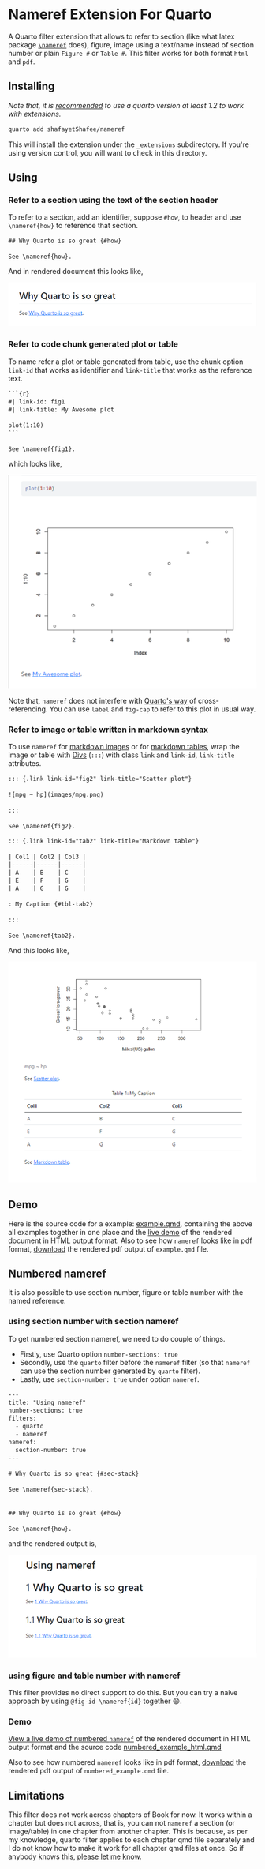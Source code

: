 # Nameref Extension For Quarto

A Quarto filter extension that allows to refer to section (like what latex package [`\nameref`](https://mirror.las.iastate.edu/tex-archive/macros/latex/contrib/hyperref/doc/nameref.pdf) does), figure, image using a text/name instead of section number or plain `Figure #` or `Table #`. This filter works for both format `html` and `pdf`.

## Installing

*Note that, it is [recommended](https://quarto.org/docs/extensions/) to use a quarto version at least 1.2 to work with extensions.*

```bash
quarto add shafayetShafee/nameref
```

This will install the extension under the `_extensions` subdirectory.
If you're using version control, you will want to check in this directory.

## Using

### Refer to a section using the text of the section header

To refer to a section, add an identifier, suppose `#how`, to header and use `\nameref{how}` to reference that section.

```
## Why Quarto is so great {#how}

See \nameref{how}.
```

And in rendered document this looks like,

![section-reference](images/section_nameref.png)

### Refer to code chunk generated plot or table

To name refer a plot or table generated from table, use the chunk option `link-id` that works as identifier and `link-title` that works as the reference text.

````
```{r}
#| link-id: fig1
#| link-title: My Awesome plot

plot(1:10)
```

See \nameref{fig1}.

````

which looks like,

![](images/chunk_nameref.png)


Note that, `nameref` does not interfere with [Quarto's way](https://quarto.org/docs/authoring/cross-references.html#overview) of cross-referencing. You can use `label` and `fig-cap` to refer to this plot in usual way.


### Refer to image or table written in markdown syntax

To use `nameref` for [markdown images](https://quarto.org/docs/authoring/figures.html#figure-basics) or for [markdown tables](https://quarto.org/docs/authoring/tables.html#markdown-tables), wrap the image or table with [Divs](https://quarto.org/docs/authoring/markdown-basics.html#divs-and-spans) (`:::`) with class `link` and `link-id`, `link-title` attributes.

````
::: {.link link-id="fig2" link-title="Scatter plot"}

![mpg ~ hp](images/mpg.png)

:::

See \nameref{fig2}.

````

````
::: {.link link-id="tab2" link-title="Markdown table"}

| Col1 | Col2 | Col3 |
|------|------|------|
| A    | B    | C    |
| E    | F    | G    |
| A    | G    | G    |

: My Caption {#tbl-tab2}

:::

See \nameref{tab2}.

````

And this looks like, 

![](images/md_nameref.png)


## Demo

Here is the source code for a example: [example.qmd](example.qmd), containing the above all examples together in one place and the [live demo](https://shafayetshafee.github.io/nameref/example.html) of the rendered document in HTML output format. Also to see how `nameref` looks like in pdf format, [download](https://github.com/shafayetShafee/nameref/raw/main/docs/example.pdf) the rendered pdf output of `example.qmd` file.

## Numbered nameref

It is also possible to use section number, figure or table number with the named reference. 

### using section number with section nameref

To get numbered section nameref, we need to do couple of things.

- Firstly, use Quarto option `number-sections: true`
- Secondly, use the `quarto` filter before the `nameref` filter (so that `nameref` can use the section number generated by `quarto` filter).
- Lastly, use `section-number: true` under option `nameref`.

````
---
title: "Using nameref"
number-sections: true
filters: 
  - quarto
  - nameref
nameref:
  section-number: true
---

# Why Quarto is so great {#sec-stack}

See \nameref{sec-stack}.


## Why Quarto is so great {#how}

See \nameref{how}.
````

and the rendered output is,

![](images/numbered_section.png)


### using figure and table number with nameref

This filter provides no direct support to do this. But you can try a naive approach by using `@fig-id \nameref{id}` together :smile:.

### Demo

[View a live demo of numbered `nameref`](https://shafayetshafee.github.io/nameref/numbered_example_html.html) of the rendered document in HTML output format and the source code [numbered_example_html.qmd](numbered_example_html.qmd)

Also to see how numbered `nameref` looks like in pdf format, [download](https://github.com/shafayetShafee/nameref/raw/main/docs/numbered_example.pdf) the rendered pdf output of `numbered_example.qmd` file.


## Limitations

This filter does not work across chapters of Book for now. It works within a chapter but does not across, that is, you can not `nameref` a section (or image/table) in one chapter from another chapter. This is because, as per my knowledge, quarto filter applies to each chapter qmd file separately and I do not know how to make it work for all chapter qmd files at once. So if anybody knows this, [please let me know](https://github.com/shafayetShafee/nameref/pulls).

